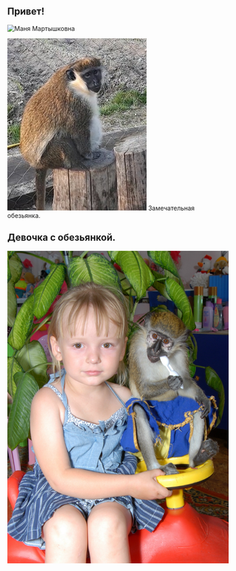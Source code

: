 ## Привет!

![Маня Мартышковна](https://drive.google.com/file/d/1MHTiTWCalD-RViqprP_LWTXGDshOQuJG/view?usp=share_link)

![Masha](Masha.jpg)
Замечательная обезьянка.
## Девочка с обезьянкой.
![Manki](MASCHA.JPG)
